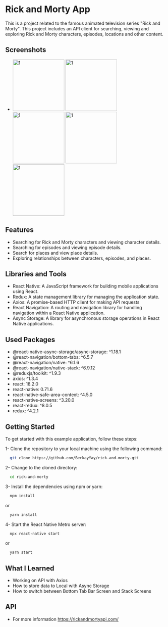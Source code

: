 
# Rick and Morty App

This is a project related to the famous animated television series "Rick and Morty". This project includes an API client for searching, viewing and exploring Rick and Morty characters, episodes, locations and other content.




## Screenshots
- <img width="163" alt="1" src="https://user-images.githubusercontent.com/61309524/230543516-d5825265-8305-4988-854c-02b457f62850.png"> <img width="163" alt="1" src="https://user-images.githubusercontent.com/61309524/230543521-384c25e2-b31c-4326-b20b-8e3a3c491826.png"> <img width="163" alt="1" src="https://user-images.githubusercontent.com/61309524/230543523-8a120c8d-28fb-4366-87e7-fe7f5ad0158b.png"> <img width="163" alt="1" src="https://user-images.githubusercontent.com/61309524/230543524-8630bff2-1be7-48d3-8830-b3d4687e7eb2.png">  <img width="163" alt="1" src="https://user-images.githubusercontent.com/61309524/230543526-790d78b1-38cf-45a8-8796-78b8b3a33478.png">


  
## Features

- Searching for Rick and Morty characters and viewing character details.
- Searching for episodes and viewing episode details.
- Search for places and view place details.
- Exploring relationships between characters, episodes, and places.

## Libraries and Tools
- React Native: A JavaScript framework for building mobile applications using React.
- Redux: A state management library for managing the application state.
- Axios: A promise-based HTTP client for making API requests
- React Navigation: A routing and navigation library for handling navigation within a React Native application.
- Async Storage: A library for asynchronous storage operations in React Native applications.

## Used Packages
- @react-native-async-storage/async-storage: ^1.18.1
- @react-navigation/bottom-tabs: ^6.5.7
- @react-navigation/native: ^6.1.6
- @react-navigation/native-stack: ^6.9.12
- @reduxjs/toolkit: ^1.9.3
- axios: ^1.3.4
- react: 18.2.0
- react-native: 0.71.6
- react-native-safe-area-context: ^4.5.0
- react-native-screens: ^3.20.0
- react-redux: ^8.0.5
- redux: ^4.2.1
## Getting Started
To get started with this example application, follow these steps:

1- Clone the repository to your local machine using the following command:

```bash
  git clone https://github.com/BerkayYay/rick-and-morty.git
```

2- Change to the cloned directory:

```bash
  cd rick-and-morty
```

3- Install the dependencies using npm or yarn:

```bash
  npm install
```
or 

```bash
  yarn install
```

4- Start the React Native Metro server:

```bash
  npx react-native start
```
or
```bash
  yarn start
```


  
## What I Learned

- Working on API with Axios
- How to store data to Local with Async Storage
- How to switch between Bottom Tab Bar Screen and Stack Screens




  
## API

- For more information https://rickandmortyapi.com/

  
